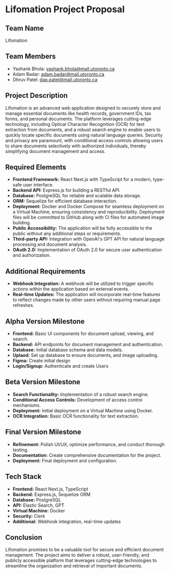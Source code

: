 # **Lifomation Project Proposal**

## **Team Name**

Lifomation

## **Team Members**

- Yashank Bhola: yashank.bhola@mail.utoronto.ca
- Adam Badar: adam.badar@mail.utoronto.ca
- Dhruv Patel: dap.patel@mail.utoronto.ca

## **Project Description**

Lifomation is an advanced web application designed to securely store and manage essential documents like health records, government IDs, tax forms, and personal documents. The platform leverages cutting-edge technology, including Optical Character Recognition (OCR) for text extraction from documents, and a robust search engine to enable users to quickly locate specific documents using natural language queries. Security and privacy are paramount, with conditional access controls allowing users to share documents selectively with authorized individuals, thereby simplifying document management and access.

## **Required Elements**

- **Frontend Framework:** React Next.js with TypeScript for a modern, type-safe user interface.
- **Backend API:** Express.js for building a RESTful API.
- **Database:** PostgreSQL for reliable and scalable data storage.
- **ORM:** Sequelize for efficient database interaction.
- **Deployment:** Docker and Docker Compose for seamless deployment on a Virtual Machine, ensuring consistency and reproducibility. Deployment files will be committed to GitHub along with CI files for automated image building.
- **Public Accessibility:** The application will be fully accessible to the public without any additional steps or requirements.
- **Third-party API:** Integration with OpenAI's GPT API for natural language processing and document analysis.
- **OAuth 2.0:** Implementation of OAuth 2.0 for secure user authentication and authorization.

## **Additional Requirements**

- **Webhook Integration:** A webhook will be utilized to trigger specific actions within the application based on external events.
- **Real-time Updates:** The application will incorporate real-time features to reflect changes made by other users without requiring manual page refreshes.

## **Alpha Version Milestone**

- **Frontend:** Basic UI components for document upload, viewing, and search.
- **Backend:** API endpoints for document management and authentication.
- **Database:** Initial database schema and data models.
- **Uplaod:** Set up database to ensure documents, and image uploading.
- **Figma:** Create initial design
- **Login/Signup:** Authenticate and create Users

## **Beta Version Milestone**

- **Search Functionality:** Implementation of a robust search engine.
- **Conditional Access Controls:** Development of access control mechanisms.
- **Deployment:** Initial deployment on a Virtual Machine using Docker.
- **OCR Integration:** Basic OCR functionality for text extraction.

## **Final Version Milestone**

- **Refinement:** Polish UI/UX, optimize performance, and conduct thorough testing.
- **Documentation:** Create comprehensive documentation for the project.
- **Deployment:** Final deployment and configuration.

## **Tech Stack**

- **Frontend:** React Next.js, TypeScript
- **Backend:** Express.js, Sequelize ORM
- **Database:** PostgreSQL
- **API:** Elastic Search, GPT
- **Virtual Machine:** Docker
- **Security:** Clerk
- **Additional:** Webhook integration, real-time updates

## **Conclusion**

Lifomation promises to be a valuable tool for secure and efficient document management. The project aims to deliver a robust, user-friendly, and publicly accessible platform that leverages cutting-edge technologies to streamline the organization and retrieval of important documents.
